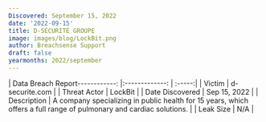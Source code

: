 ```yaml
---
Discovered: September 15, 2022
date: '2022-09-15'
title: D-SÉCURITÉ GROUPE
image: images/blog/LockBit.png
author: Breachsense Support
draft: false
yearmonths: 2022/september
---
```


| Data Breach Report------------:     |:-------------:    | :-----:|
| Victim      | d-securite.com      | 
| Threat Actor      | LockBit      | 
| Date Discovered      | Sep 15, 2022      | 
| Description      | A company specializing in public health for 15 years, which offers a full range of pulmonary and cardiac solutions.      | 
| Leak Size      | N/A      | 

